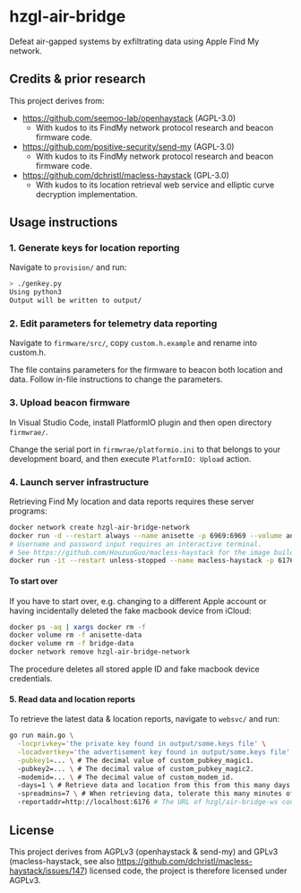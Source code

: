 # hzgl-air-bridge

Defeat air-gapped systems by exfiltrating data using Apple Find My network.

## Credits & prior research

This project derives from:

- https://github.com/seemoo-lab/openhaystack (AGPL-3.0)
  - With kudos to its FindMy network protocol research and beacon firmware code.
- https://github.com/positive-security/send-my (AGPL-3.0)
  - With kudos to its FindMy network protocol research and beacon firmware code.
- https://github.com/dchristl/macless-haystack (GPL-3.0)
  - With kudos to its location retrieval web service and elliptic curve decryption implementation.

## Usage instructions

### 1. Generate keys for location reporting

Navigate to `provision/` and run:

``` bash
> ./genkey.py
Using python3
Output will be written to output/
```

### 2. Edit parameters for telemetry data reporting

Navigate to `firmware/src/`, copy `custom.h.example` and rename into custom.h.

The file contains parameters for the firmware to beacon both location and data. Follow in-file instructions to change the parameters.

### 3. Upload beacon firmware

In Visual Studio Code, install PlatformIO plugin and then open directory `firmwrae/`.

Change the serial port in `firmwrae/platformio.ini` to that belongs to your development board, and then execute `PlatformIO: Upload` action.

### 4. Launch server infrastructure

Retrieving Find My location and data reports requires these server programs:

```bash
docker network create hzgl-air-bridge-network
docker run -d --restart always --name anisette -p 6969:6969 --volume anisette-data:/home/Alcoholic/.config/anisette-v3/ --network hzgl-air-bridge-network hzgl/anisette-v3-server
# Username and password input requires an interactive terminal.
# See https://github.com/HouzuoGuo/macless-haystack for the image build instructions.
docker run -it --restart unless-stopped --name macless-haystack -p 6176:6176 --volume bridge-data:/app/data/ --network hzgl-air-bridge-network hzgl/air-bridge-ws
```

#### To start over

If you have to start over, e.g. changing to a different Apple account or having incidentally deleted the fake macbook device from iCloud:

```bash
docker ps -aq | xargs docker rm -f
docker volume rm -f anisette-data
docker volume rm -f bridge-data
docker network remove hzgl-air-bridge-network
```

The procedure deletes all stored apple ID and fake macbook device credentials.

#### 5. Read data and location reports

To retrieve the latest data & location reports, navigate to `websvc/` and run:

``` bash
go run main.go \
  -locprivkey='the private key found in output/some.keys file' \
  -locadvertkey='the advertisement key found in output/some.keys file' \
  -pubkey1=... \ # The decimal value of custom_pubkey_magic1.
  -pubkey2=... \ # The decimal value of custom_pubkey_magic2.
  -modemid=... \ # The decimal value of custom_modem_id.
  -days=1 \ # Retrieve data and location from this from this many days of historical reports, keep it between 1 and 7.
  -spreadmins=7 \ # When retrieving data, tolerate this many minutes of spread between each bit of the data byte. 7 (minutes) is good for most cases.
  -reportaddr=http://localhost:6176 # The URL of hzgl/air-bridge-ws container web server.
```

## License

This project derives from AGPLv3 (openhaystack & send-my) and GPLv3 (macless-haystack, see also https://github.com/dchristl/macless-haystack/issues/147) licensed code, the project is therefore licensed under AGPLv3.
